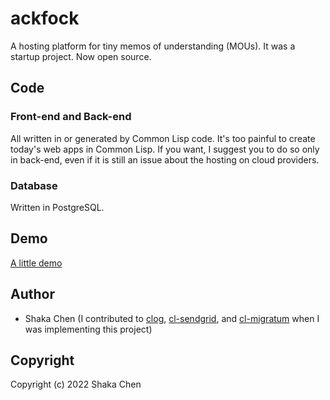 # ackfock

A hosting platform for tiny memos of understanding (MOUs).
It was a startup project. Now open source.


## Code
### Front-end and Back-end
All written in or generated by Common Lisp code.
It's too painful to create today's web apps in Common Lisp. If you want, I suggest you to do so only in back-end, even if it is still an issue about the hosting on cloud providers.

### Database
Written in PostgreSQL.

## Demo
[A little demo](https://www.youtube.com/watch?v=Om2LGQHShcI)

## Author

* Shaka Chen (I contributed to [clog](https://github.com/rabbibotton/clog), [cl-sendgrid](https://github.com/vindarel/cl-sendgrid), and [cl-migratum](https://github.com/dnaeon/cl-migratum) when I was implementing this project)

## Copyright

Copyright (c) 2022 Shaka Chen

